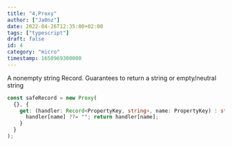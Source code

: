 ```yaml
---
title: "4,Proxy"
author: ["Ja0nz"]
date: 2022-04-26T12:35:00+02:00
tags: ["typescript"]
draft: false
id: 4
category: "micro"
timestamp: 1650969300000
---
```


A nonempty string Record. Guarantees to return a string or empty/neutral string

```typescript
const safeRecord = new Proxy(
  {}, {
    get: (handler: Record<PropertyKey, string>, name: PropertyKey) : string => {
      handler[name] ??= ""; return handler[name];
    }
  }
);
```
